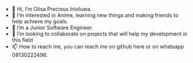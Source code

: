 - 👋 Hi, I’m Olisa Precious Inioluwa.
- 👀 I’m interested in Anime, learning new things and making friends to help achieve my goals.
- 🌱 I’m a Junior Software Engineer.
- 💞️ I’m looking to collaborate on projects that will help my development in this field
- 📫 How to reach me, you can reach me on github here or on whatsapp 08130222496.

<!---
Plutosama101/Plutosama101 is a ✨ special ✨ repository because its `README.md` (this file) appears on your GitHub profile.
You can click the Preview link to take a look at your changes.
--->

